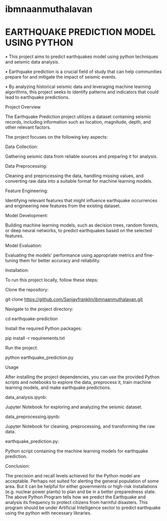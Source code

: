 # ibmnaanmuthalavan
# EARTHQUAKE PREDICTION MODEL USING PYTHON

•	This project aims to predict earthquakes model using python techniques and seismic data analysis.

•	Earthquake prediction is a crucial field of study that can help communities prepare for and mitigate the impact of seismic events.

•	By analyzing historical seismic data and leveraging machine learning algorithms, this project seeks to identify patterns and indicators that could lead to earthquake predictions.


Project Overview

The Earthquake Prediction project utilizes a dataset containing seismic records, including information such as location, magnitude, depth, and other relevant factors. 

The project focuses on the following key aspects:

Data Collection: 

Gathering seismic data from reliable sources and preparing it for analysis.

Data Preprocessing:

 Cleaning and preprocessing the data, handling missing values, and converting raw data into a suitable format for machine learning models.

Feature Engineering: 

Identifying relevant features that might influence earthquake occurrences and engineering new features from the existing dataset.

Model Development: 

Building machine learning models, such as decision trees, random forests, or deep neural networks, to predict earthquakes based on the selected features.

Model Evaluation: 

Evaluating the models' performance using appropriate metrics and fine-tuning them for better accuracy and reliability.

Installation:

To run this project locally, follow these steps:

Clone the repository:

git clone https://github.com/Sanjayfranklin/ibmnaanmuthalavan.git

Navigate to the project directory:

cd earthquake-prediction

Install the required Python packages:

pip install -r requirements.txt

Run the project:

python earthquake_prediction.py

Usage

After installing the project dependencies, you can use the provided Python scripts and notebooks to explore the data, preprocess it, train machine learning models, and make earthquake predictions.


data_analysis.ipynb: 

Jupyter Notebook for exploring and analyzing the seismic dataset.


data_preprocessing.ipynb: 

Jupyter Notebook for cleaning, preprocessing, and transforming the raw data.

earthquake_prediction.py:

 Python script containing the machine learning models for earthquake prediction.

Conclusion:

The  precision  and recall  levels  achieved  for the  Python  model are acceptable.
Perhaps  not  suited  for alerting the general  population of some area. 
But it can be helpful for either governments  or high-risk  installations 
(e.g. nuclear power plants) to plan and be in a better preparedness state.
The above Python Program tells how we predict the Earthquake and analysis its frequency to protect citizens from harmful disasters.
This program should be under Artificial Intelligence sector to predict earthquake using the python with necessary libraries.

